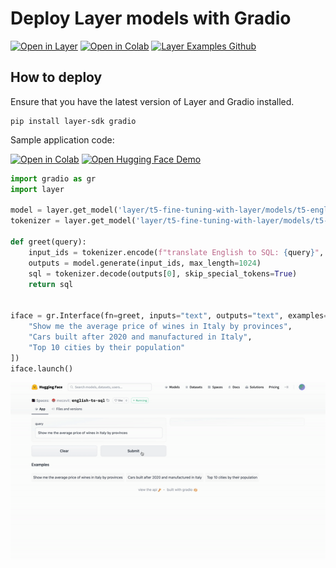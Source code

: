 # Deploy Layer models with Gradio
[![Open in Layer](https://development.layer.co/assets/badge.svg)](https://app.layer.ai/layer/t5-fine-tuning-with-layer) [![Open in Colab](https://colab.research.google.com/assets/colab-badge.svg)](https://colab.research.google.com/github/layerai/examples/blob/main/translation/T5_Fine_tuning_with_Layer.ipynb) [![Layer Examples Github](https://badgen.net/badge/icon/github?icon=github&label)](https://github.com/layerai/examples/tree/main/translation)

## How to deploy
Ensure that you have the latest version of Layer and Gradio installed.
```
pip install layer-sdk gradio
```

Sample application code: 

[![Open in Colab](https://colab.research.google.com/assets/colab-badge.svg)](https://colab.research.google.com/drive/1Q6wiwdyjPGbfABpsNwOBzhhWE5pQTdrC?usp=sharing) [![Open Hugging Face Demo](https://img.shields.io/badge/%F0%9F%A4%97%20Hugging%20Face-Demo-blueviolet)](https://huggingface.co/spaces/mecevit/english-to-sql) 
```python
import gradio as gr
import layer

model = layer.get_model('layer/t5-fine-tuning-with-layer/models/t5-english-to-sql').get_train()
tokenizer = layer.get_model('layer/t5-fine-tuning-with-layer/models/t5-tokenizer').get_train()

def greet(query):
    input_ids = tokenizer.encode(f"translate English to SQL: {query}", return_tensors="pt")
    outputs = model.generate(input_ids, max_length=1024)
    sql = tokenizer.decode(outputs[0], skip_special_tokens=True)
    return sql


iface = gr.Interface(fn=greet, inputs="text", outputs="text", examples=[
    "Show me the average price of wines in Italy by provinces",
    "Cars built after 2020 and manufactured in Italy",
    "Top 10 cities by their population"
])
iface.launch()
```
![Gradio app](images/video.gif)

